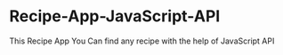 # Recipe-App-JavaScript-API
This Recipe App You Can find any recipe with the help of JavaScript API
